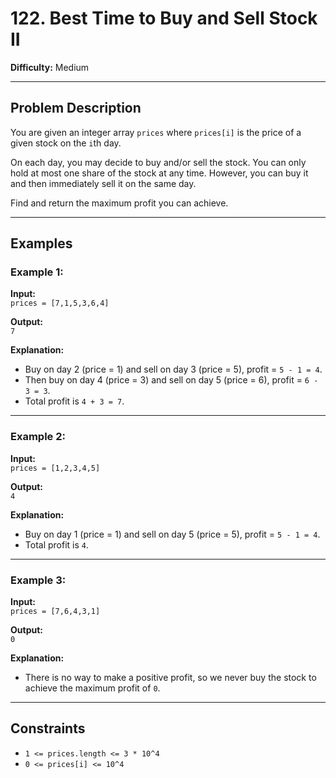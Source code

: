 # 122. Best Time to Buy and Sell Stock II

**Difficulty:** Medium

---

## Problem Description

You are given an integer array `prices` where `prices[i]` is the price of a given stock on the `i`th day.

On each day, you may decide to buy and/or sell the stock. You can only hold at most one share of the stock at any time. However, you can buy it and then immediately sell it on the same day.

Find and return the maximum profit you can achieve.

---

## Examples

### Example 1:

**Input:**  
`prices = [7,1,5,3,6,4]`

**Output:**  
`7`

**Explanation:**  
- Buy on day 2 (price = 1) and sell on day 3 (price = 5), profit = `5 - 1 = 4`.
- Then buy on day 4 (price = 3) and sell on day 5 (price = 6), profit = `6 - 3 = 3`.
- Total profit is `4 + 3 = 7`.

---

### Example 2:

**Input:**  
`prices = [1,2,3,4,5]`

**Output:**  
`4`

**Explanation:**  
- Buy on day 1 (price = 1) and sell on day 5 (price = 5), profit = `5 - 1 = 4`.
- Total profit is `4`.

---

### Example 3:

**Input:**  
`prices = [7,6,4,3,1]`

**Output:**  
`0`

**Explanation:**  
- There is no way to make a positive profit, so we never buy the stock to achieve the maximum profit of `0`.

---

## Constraints

- `1 <= prices.length <= 3 * 10^4`
- `0 <= prices[i] <= 10^4`

